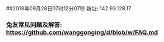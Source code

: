 ##2018年09月28日07时12分07秒 新址: 142.93.128.17
### 兔友常见问题及解答: https://github.com/wanggonging/d/blob/w/FAQ.md
